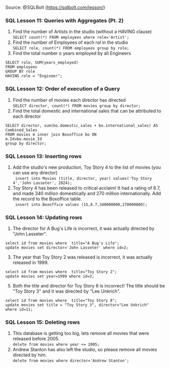 Source: @SQLBolt (https://sqlbolt.com/lesson/)

### SQL Lesson 11: Queries with Aggregates (Pt. 2)
1. Find the number of Artists in the studio (without a HAVING clause)<br>
```SELECT count(*) FROM employees where role='Artist';```
2. Find the number of Employees of each rol in the studio<br>
```SELECT role, count(*) FROM employees group by role;```
3. Find the total number o years employed by all Engineers<br>
```
SELECT role, SUM(years_employed)
FROM employees
GROUP BY role
HAVING role = "Engineer";
```

### SQL Lesson 12: Order of execution of a Query
1. Find the number of movies each director has directed<br>
``` SELECT director, count(*) FROM movies group by director; ```
2. Find the total domestic and international sales that can be attributed to each director <br>
```
SELECT director, sum(bo.domestic_sales + bo.international_sales) AS Combined_Sales
FROM movies m inner join Boxoffice bo ON
m.Id=bo.movie_Id
group by director;
```

### SQL Lesson 13: Inserting rows
1. Add the studio's new production, Toy Story 4 to the list of movies (you can use any director)<br>
``` insert into Movies (title, director, year) values('Toy Story 4','John Lasseter', 2024);```
2. Toy Story 4 has been released to critical acclaim! It had a rating of 8.7, and made 340 million domestically and 270 million internationally. Add the record to the Boxoffice table. <br>
``` insert into Boxoffice values (15,8.7,340000000,270000000);```

### SQL Lesson 14: Updating rows
1. The director for A Bug's Life is incorrect, it was actually directed by "John Lasseter".<br>
```
select id from movies where  title="A Bug's Life";
update movies set director='John Lasseter' where id=2;
```
3. The year that Toy Story 2 was released is incorrect, it was actually released in 1999.<br>
```
select id from movies where  title="Toy Story 2";
update movies set year=1999 where id=3;
```
5. Both the title and director for Toy Story 8 is incorrect! The title should be "Toy Story 3" and it was directed by "Lee Unkrich". <br>
```
select id from movies where  title="Toy Story 8"; 
update movies set title = "Toy Story 3", director="Lee Unkrich"
where id=11;
```

### SQL Lesson 15: Deleting rows
1. This database is getting too big, lets remove all movies that were released before 2005.<br>
``` delete from movies where year <= 2005; ```
2. Andrew Stanton has also left the studio, so please remove all movies directed by him. <br>
``` delete from movies where director='Andrew Stanton'; ```
